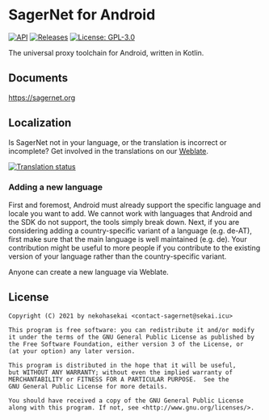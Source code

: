 # SagerNet for Android

[![API](https://img.shields.io/badge/API-21%2B-brightgreen.svg?style=flat)](https://android-arsenal.com/api?level=21)
[![Releases](https://img.shields.io/github/downloads/SagerNet/SagerNet/total.svg)](https://github.com/SagerNet/SagerNet/releases)
[![License: GPL-3.0](https://img.shields.io/badge/license-GPL--3.0-orange.svg)](https://www.gnu.org/licenses/gpl-3.0)

The universal proxy toolchain for Android, written in Kotlin.

## Documents

https://sagernet.org

## Localization

Is SagerNet not in your language, or the translation is incorrect or incomplete? Get involved in the
translations on our [Weblate](https://hosted.weblate.org/engage/sagernet/).

[![Translation status](https://hosted.weblate.org/widgets/sagernet/-/horizontal-auto.svg)](https://hosted.weblate.org/engage/sagernet/)

### Adding a new language

First and foremost, Android must already support the specific language and locale you want to add.
We cannot work with languages that Android and the SDK do not support, the tools simply break down.
Next, if you are considering adding a country-specific variant of a language (e.g. de-AT), first
make sure that the main language is well maintained (e.g. de). Your contribution might be useful to
more people if you contribute to the existing version of your language rather than the
country-specific variant.

Anyone can create a new language via Weblate.

## License

```
Copyright (C) 2021 by nekohasekai <contact-sagernet@sekai.icu>

This program is free software: you can redistribute it and/or modify
it under the terms of the GNU General Public License as published by
the Free Software Foundation, either version 3 of the License, or
(at your option) any later version.

This program is distributed in the hope that it will be useful,
but WITHOUT ANY WARRANTY; without even the implied warranty of
MERCHANTABILITY or FITNESS FOR A PARTICULAR PURPOSE.  See the
GNU General Public License for more details.

You should have received a copy of the GNU General Public License
along with this program. If not, see <http://www.gnu.org/licenses/>.
```

